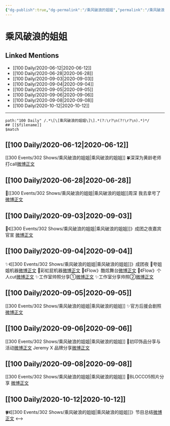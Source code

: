 ```yaml
---
{"dg-publish":true,"dg-permalink":"/乘风破浪的姐姐","permalink":"/乘风破浪的姐姐/","created":"2023-04-05T20:00:35.235+08:00","updated":"2023-04-10T16:36:08.488+08:00"}
---
```


# 乘风破浪的姐姐

## Linked Mentions
- [[100 Daily/2020-06-12\|2020-06-12]]
- [[100 Daily/2020-06-28\|2020-06-28]]
- [[100 Daily/2020-09-03\|2020-09-03]]
- [[100 Daily/2020-09-04\|2020-09-04]]
- [[100 Daily/2020-09-05\|2020-09-05]]
- [[100 Daily/2020-09-06\|2020-09-06]]
- [[100 Daily/2020-09-08\|2020-09-08]]
- [[100 Daily/2020-10-12\|2020-10-12]]


---

```expander
path:"100 Daily" /.*\[\[乘风破浪的姐姐\]\].*(?:\r?\n(?!\r?\n).*)*/
## [[$filename]]
$match
```
## [[100 Daily/2020-06-12\|2020-06-12]]
[[300 Events/302 Shows/乘风破浪的姐姐\|乘风破浪的姐姐]]
🍀深深为黄龄老师打call[微博正文](https://m.weibo.cn/6466290670/4515102915665567)
## [[100 Daily/2020-06-28\|2020-06-28]]
🌟[[300 Events/302 Shows/乘风破浪的姐姐\|乘风破浪的姐姐]]周深 我去拿号了 [微博正文](https://m.weibo.cn/6466290670/4520786993582462)
## [[100 Daily/2020-09-03\|2020-09-03]]
💫《[[300 Events/302 Shows/乘风破浪的姐姐\|乘风破浪的姐姐]]》成团之夜嘉宾官宣
[微博正文](https://m.weibo.cn/6466290670/4545014426242553)
## [[100 Daily/2020-09-04\|2020-09-04]]
✨《[[300 Events/302 Shows/乘风破浪的姐姐\|乘风破浪的姐姐]]》成团夜
🌱夸姐姐机器[微博正文](https://m.weibo.cn/6466290670/4545538600733621)
🌱彩虹屁机器[微博正文](https://m.weibo.cn/6466290670/4545542618888036)
🌱《Flow》酷炫舞台[微博正文](https://m.weibo.cn/6466290670/4545545756475547)
🌱《Flow》个人cut[微博正文](https://m.weibo.cn/6466290670/4545554459141708)
✨工作室帅照分享①[微博正文](https://m.weibo.cn/6466290670/4545551599941131)
✨工作室分享帅照②[微博正文](https://m.weibo.cn/6466290670/4545589301740233)
## [[100 Daily/2020-09-05\|2020-09-05]]
[[300 Events/302 Shows/乘风破浪的姐姐\|乘风破浪的姐姐]]
✨官方后援会剧照 [微博正文](https://m.weibo.cn/6466290670/4545905779024478)
## [[100 Daily/2020-09-06\|2020-09-06]]
[[300 Events/302 Shows/乘风破浪的姐姐\|乘风破浪的姐姐]]
🍎初印饰品分享与活动[微博正文](https://m.weibo.cn/6466290670/4546076214562188)
 Jeremy X 品牌分享[微博正文](https://m.weibo.cn/6466290670/4546156657382264)
## [[100 Daily/2020-09-08\|2020-09-08]]
[[300 Events/302 Shows/乘风破浪的姐姐\|乘风破浪的姐姐]]
💫BLOCCO5照片分享 [微博正文](https://m.weibo.cn/6466290670/4546879305823960)
## [[100 Daily/2020-10-12\|2020-10-12]]
🍀《[[300 Events/302 Shows/乘风破浪的姐姐\|乘风破浪的姐姐]]》节目总结[微博正文](https://m.weibo.cn/6466290670/4559338750097076)
<-->